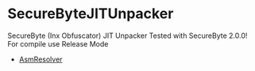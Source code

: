 # SecureByteJITUnpacker
SecureByte (Inx Obfuscator) JIT Unpacker
Tested with SecureByte 2.0.0!
For compile use Release Mode
- [AsmResolver](https://github.com/Washi1337/AsmResolver/)
